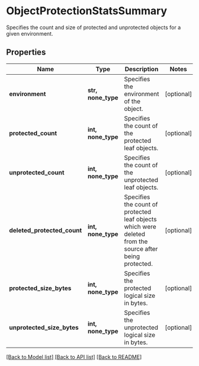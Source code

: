 # ObjectProtectionStatsSummary

Specifies the count and size of protected and unprotected objects for a given environment.

## Properties
Name | Type | Description | Notes
------------ | ------------- | ------------- | -------------
**environment** | **str, none_type** | Specifies the environment of the object. | [optional] 
**protected_count** | **int, none_type** | Specifies the count of the protected leaf objects. | [optional] 
**unprotected_count** | **int, none_type** | Specifies the count of the unprotected leaf objects. | [optional] 
**deleted_protected_count** | **int, none_type** | Specifies the count of protected leaf objects which were deleted from the source after being protected. | [optional] 
**protected_size_bytes** | **int, none_type** | Specifies the protected logical size in bytes. | [optional] 
**unprotected_size_bytes** | **int, none_type** | Specifies the unprotected logical size in bytes. | [optional] 

[[Back to Model list]](../README.md#documentation-for-models) [[Back to API list]](../README.md#documentation-for-api-endpoints) [[Back to README]](../README.md)


